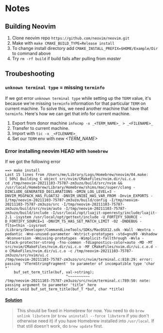 
# Notes

## Building Neovim

1. Clone neovim repo `https://github.com/neovim/neovim.git`
2. Make with `make CMAKE_BUILD_TYPE=Release install`
3. To change install directory add `CMAKE_INSTALL_PREFIX=$HOME/Example/Dir` to command above
4. Try `rm -rf build` if build fails after pulling from _master_

## Troubeshooting

### `unknown terminal type` = missing `terminfo`

If we got error `unknown terminal type` while setting up the `TERM` value, it's because we're missing `terminfo` information for that particular `TERM` on current machine. To solve this, we need another machine that have that `terminfo`. Here's how we can get that info for current machine.
1. Export from donor machine `infocmp -x _<TERM_NAME>_ > _<FILENAME>_`
2. Transfer _<FILENAME>_ to current machine.
3. Import with `tic -x _<FILENAME>_`
4. Set our `TERM` env with new _<TERM_NAME>_

### Error installing neovim **HEAD** with `homebrew`

If we got the following error

```
==> make install
Last 15 lines from /Users/me/Library/Logs/Homebrew/neovim/04.make:
[ 50%] Building C object src/nvim/CMakeFiles/nvim.dir/ui.c.o
cd /tmp/neovim-20211103-75787-zm3uzo/build/src/nvim && /usr/local/Homebrew/Library/Homebrew/shims/mac/super/clang -DINCLUDE_GENERATED_DECLARATIONS -DMIN_LOG_LEVEL=3 -DNVIM_MSGPACK_HAS_FLOAT32 -DNVIM_UNIBI_HAS_VAR_FROM -Dnvim_EXPORTS -I/tmp/neovim-20211103-75787-zm3uzo/build/config -I/tmp/neovim-20211103-75787-zm3uzo/src -I/tmp/neovim-20211103-75787-zm3uzo/build/src/nvim/auto -I/tmp/neovim-20211103-75787-zm3uzo/build/include -I/usr/local/opt/luajit-openresty/include/luajit-2.1 -isystem /usr/local/opt/gettext/include -U_FORTIFY_SOURCE -D_FORTIFY_SOURCE=1 -DNVIM_TS_HAS_SET_MATCH_LIMIT -O2 -DNDEBUG -flto=thin -isysroot /Library/Developer/CommandLineTools/SDKs/MacOSX12.sdk -Wall -Wextra -pedantic -Wno-unused-parameter -Wstrict-prototypes -std=gnu99 -Wshadow -Wconversion -Wmissing-prototypes -Wimplicit-fallthrough -Wvla -fstack-protector-strong -fno-common -fdiagnostics-color=auto -MD -MT src/nvim/CMakeFiles/nvim.dir/ui.c.o -MF CMakeFiles/nvim.dir/ui.c.o.d -o CMakeFiles/nvim.dir/ui.c.o -c /tmp/neovim-20211103-75787-zm3uzo/src/nvim/ui.c
/tmp/neovim-20211103-75787-zm3uzo/src/nvim/terminal.c:818:29: error: passing 'VTermStringFragment' to parameter of incompatible type 'char *'
    buf_set_term_title(buf, val->string);
                            ^~~~~~~~~~~
/tmp/neovim-20211103-75787-zm3uzo/src/nvim/terminal.c:789:50: note: passing argument to parameter 'title' here
static void buf_set_term_title(buf_T *buf, char *title)
```

#### [Solution](https://github.com/neovim/neovim/issues/16217#issuecomment-959793388)

> This should be fixed in Homebrew for now. You need to do `brew unlink libvterm` (or `brew uninstall --force libvterm` if you don't otherwise need it) if you have Homebrew installed into `/usr/local`.
> If that still doesn't work, do `brew update` first.
